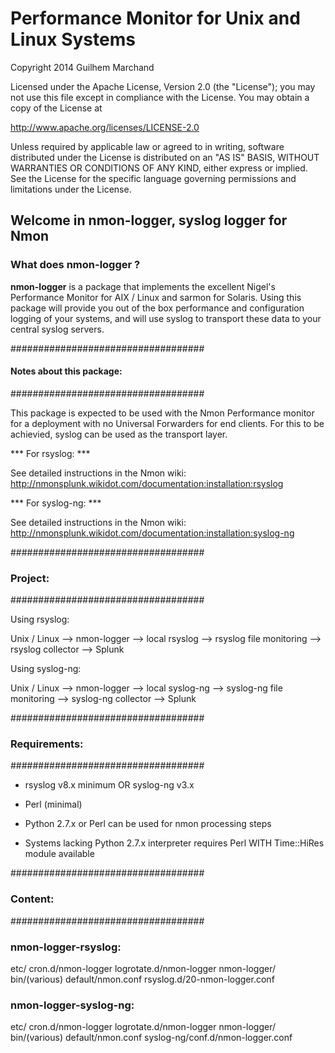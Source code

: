 # Performance Monitor for Unix and Linux Systems

Copyright 2014 Guilhem Marchand

Licensed under the Apache License, Version 2.0 (the "License");
you may not use this file except in compliance with the License.
You may obtain a copy of the License at

http://www.apache.org/licenses/LICENSE-2.0

Unless required by applicable law or agreed to in writing, software
distributed under the License is distributed on an "AS IS" BASIS,
WITHOUT WARRANTIES OR CONDITIONS OF ANY KIND, either express or implied.
See the License for the specific language governing permissions and
limitations under the License.

## Welcome in nmon-logger, syslog logger for Nmon

### What does nmon-logger ?

**nmon-logger** is a package that implements the excellent Nigel's Performance Monitor for AIX / Linux and sarmon for Solaris.
Using this package will provide you out of the box performance and configuration logging of your systems, and will use syslog to transport these data to your central syslog servers.



###################################
#### Notes about this package: ####
###################################

This package is expected to be used with the Nmon Performance monitor for a deployment with no Universal Forwarders for end clients.
For this to be achievied, syslog can be used as the transport layer. 

*** For rsyslog: ***

See detailed instructions in the Nmon wiki: http://nmonsplunk.wikidot.com/documentation:installation:rsyslog

*** For syslog-ng: ***

See detailed instructions in the Nmon wiki: http://nmonsplunk.wikidot.com/documentation:installation:syslog-ng

###################################
### Project:			###
###################################

Using rsyslog:

Unix / Linux --> nmon-logger --> local rsyslog --> rsyslog file monitoring --> rsyslog collector --> Splunk

Using syslog-ng:

Unix / Linux --> nmon-logger --> local syslog-ng --> syslog-ng file monitoring --> syslog-ng collector --> Splunk

###################################
### Requirements:               ###
###################################

- rsyslog v8.x minimum OR syslog-ng v3.x

- Perl (minimal)

- Python 2.7.x or Perl can be used for nmon processing steps

- Systems lacking Python 2.7.x interpreter requires Perl WITH Time::HiRes module available

###################################
### Content:                    ###
###################################

### nmon-logger-rsyslog: ###

etc/
    cron.d/nmon-logger
    logrotate.d/nmon-logger
    nmon-logger/
		bin/(various)
		default/nmon.conf
    rsyslog.d/20-nmon-logger.conf

### nmon-logger-syslog-ng: ###

etc/
    cron.d/nmon-logger
    logrotate.d/nmon-logger
    nmon-logger/
                bin/(various)
                default/nmon.conf
    syslog-ng/conf.d/nmon-logger.conf

